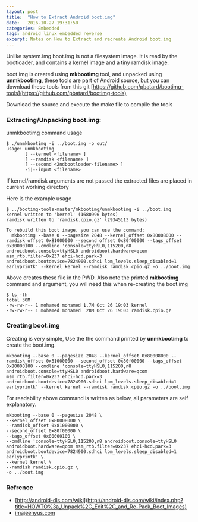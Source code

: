 ```yaml
---
layout: post
title:  "How to Extract Android boot.img"
date:   2016-10-27 19:31:50
categories: Embedded
tags: android linux embedded reverse
excerpt: Notes on How to Extract and recreate Android boot.img
---
```


Unlike system.img boot.img is not a filesystem image.
It is read by the bootloader, and contains a kernel image and a tiny ramdisk image.

boot.img is created using **mkbootimg** tool, and unpacked using **unmkbootimg**, these tools are part of Android source, but you can download these tools from this git [https://github.com/pbatard/bootimg-tools](https://github.com/pbatard/bootimg-tools)

Download the source and execute the make file to compile the tools

### Extracting/Unpacking boot.img:

unmkbootimg command usage

```
$ ./unmkbootimg -i ../boot.img -o out/
usage: unmkbootimg
       [ --kernel <filename> ]
       [ --ramdisk <filename> ]
       [ --second <2ndbootloader-filename> ]
       -i|--input <filename>

```

If kernel/ramdisk arguments are not passed the extracted files are placed in current working directory

Here is the example usage

```
$ ../bootimg-tools-master/mkbootimg/unmkbootimg -i ../boot.img
kernel written to 'kernel' (1680996 bytes)
ramdisk written to 'ramdisk.cpio.gz' (29345113 bytes)

To rebuild this boot image, you can use the command:
  mkbootimg --base 0 --pagesize 2048 --kernel_offset 0x80008000 --ramdisk_offset 0x81000000 --second_offset 0x80f00000 --tags_offset 0x80000100 --cmdline 'console=ttyHSL0,115200,n8 androidboot.console=ttyHSL0 androidboot.hardware=qcom msm_rtb.filter=0x237 ehci-hcd.park=3 androidboot.bootdevice=7824900.sdhci lpm_levels.sleep_disabled=1 earlyprintk' --kernel kernel --ramdisk ramdisk.cpio.gz -o ../boot.img

```

Above creates these file in the PWD. Also note the printed **mkbootimg** command and argument, you will need this when re-creating the boot.img

```
$ ls -lh
total 30M
-rw-rw-r-- 1 mohamed mohamed 1.7M Oct 26 19:03 kernel
-rw-rw-r-- 1 mohamed mohamed  28M Oct 26 19:03 ramdisk.cpio.gz

```

### Creating boot.img

Creating is very simple, Use the the command printed by **unmkbootimg** to create the boot.img.

```
mkbootimg --base 0 --pagesize 2048 --kernel_offset 0x80008000 --ramdisk_offset 0x81000000 --second_offset 0x80f00000 --tags_offset 0x80000100 --cmdline 'console=ttyHSL0,115200,n8 androidboot.console=ttyHSL0 androidboot.hardware=qcom msm_rtb.filter=0x237 ehci-hcd.park=3 androidboot.bootdevice=7824900.sdhci lpm_levels.sleep_disabled=1 earlyprintk' --kernel kernel --ramdisk ramdisk.cpio.gz -o ../boot.img
```

For readability above command is written as below, all parameters are self explanatory.

```
mkbootimg --base 0 --pagesize 2048 \
--kernel_offset 0x80008000 \
--ramdisk_offset 0x81000000 \
--second_offset 0x80f00000 \
--tags_offset 0x80000100 \
--cmdline 'console=ttyHSL0,115200,n8 androidboot.console=ttyHSL0 androidboot.hardware=qcom msm_rtb.filter=0x237 ehci-hcd.park=3 androidboot.bootdevice=7824900.sdhci lpm_levels.sleep_disabled=1 earlyprintk' \
--kernel kernel \
--ramdisk ramdisk.cpio.gz \
-o ../boot.img
```

### Refrence

* [http://android-dls.com/wiki](http://android-dls.com/wiki/index.php?title=HOWTO%3a_Unpack%2C_Edit%2C_and_Re-Pack_Boot_Images)
* [imajeenyus.com](http://www.imajeenyus.com/computer/20130301_android_tablet/android/unpack_repack_recovery_image.html)
